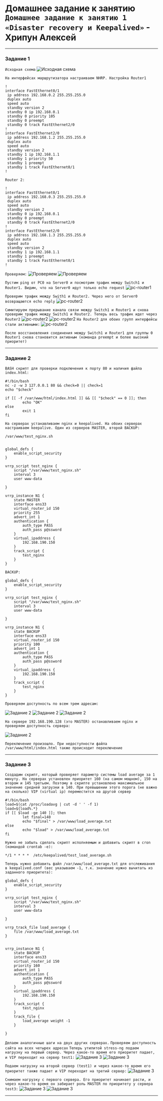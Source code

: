 # Домашнее задание к занятию `Домашнее задание к занятию 1 «Disaster recovery и Keepalived»` - Хрипун Алексей

---

### Задание 1
`Исходная схема`
![Исходная схема](img/sheme.png)

`На интерфейсах маршрутизатора настраиваем NHRP. Настройка Router1`

```
!
interface FastEthernet0/1
 ip address 192.168.0.2 255.255.255.0
 duplex auto
 speed auto
 standby version 2
 standby 0 ip 192.168.0.1
 standby 0 priority 105
 standby 0 preempt
 standby 0 track FastEthernet2/0
!
interface FastEthernet2/0
 ip address 192.168.1.2 255.255.255.0
 duplex auto
 speed auto
 standby version 2
 standby 1 ip 192.168.1.1
 standby 1 priority 50
 standby 1 preempt
 standby 1 track FastEthernet0/1
!
```
`Router 2:`
```
!
interface FastEthernet0/1
 ip address 192.168.0.3 255.255.255.0
 duplex auto
 speed auto
 standby version 2
 standby 0 ip 192.168.0.1
 standby 0 preempt
 standby 0 track FastEthernet2/0
!
interface FastEthernet2/0
 ip address 192.168.1.3 255.255.255.0
 duplex auto
 speed auto
 standby version 2
 standby 1 ip 192.168.1.1
 standby 1 preempt
 standby 1 track FastEthernet0/1
!
```
`Проверяем:`
![Проверяем](img/router1.png)
![Проверяем](img/router2.png)

`Пустим ping от PC0 на Server0 и посмотрим трафик между Switch1 и Router1. Видим, что на Server0 идут только echo request`
![pc-router1](img/pc-router1.png)

`Проверим трафик между Swith1 и Router2. Через него от Server0 возвращаются echo reply` 
![pc-router2](img/pc-router2.png)

`Симитируем прерывание канала связи между Switch1 и Router1 и снова проверим трафик между Switch1 и Router2. Теперь весь трафик идет через Router2`
![pc-router2](img/connect-pause.png)
![pc-router2](img/pc-server.png)
`На Router2 для обоих групп интерфейсы стали активными:`
![pc-router2](img/router2-active.png)

`После восстановления соединения между Switch1 и Router1 для группы 0 Router1 снова становится активным (команда preempt и более высокий приоритет)`

---

### Задание 2

`BASH скрипт для проверки подключения к порту 80 и наличия файла index.html:`
```
#!/bin/bash
nc -z -w 3 127.0.0.1 80 && check=0 || check=1
echo "$check"

if [[ -f /var/www/html/index.html ]] && [[ "$check" == 0 ]]; then
        echo "OK"
else
        exit 1
fi
```
`На серверах устанавливаем nginx и keepalived. На обоих серверах настраиваем keepalive. Один из серверов MASTER, второй BACKUP:`
```
/var/www/test_nginx.sh


global_defs {
    enable_script_security
}

vrrp_script test_nginx {
    script "/var/www/test_nginx.sh"
    interval 3
    user www-data

}

vrrp_instance N1 {
    state MASTER
    interface ens33
    virtual_router_id 150
    priority 255
    advert_int 1
    authentication {
        auth_type PASS
        auth_pass p@ssword
    }
    virtual_ipaddress {
        192.168.190.150
    }
    track_script {
        test_nginx
    }
} 
```
`BACKUP:`

```
global_defs {
    enable_script_security
}

vrrp_script test_nginx {
    script "/var/www/test_nginx.sh"
    interval 3
    user www-data

}

vrrp_instance N1 {
    state BACKUP
    interface ens33
    virtual_router_id 150
    priority 100
    advert_int 1
    authentication {
        auth_type PASS
        auth_pass p@ssword
    }
    virtual_ipaddress {
        192.168.190.150
    }
    track_script {
        test_nginx
    }
}
```

`Проверяем доступность по всем трем адресам:`

![Задание 2](img/step1.png)
![Задание 2](img/step1_1.png)
![Задание 2](img/step1_2.png)

`На сервере 192.168.190.128 (это MASTER) останавливаем nginx и проверяем доступность сервера:`

![Задание 2](img/step2.png)

`Переключение произошло. При недоступности файла /var/www/html/index.html также происходит переключение`

---

### Задание 3
`Создадим скрипт, который проверяет параметр системы load average за 1 минуту. На серверах установлен приоритет 160 (на самом мощном), 150 на втором и 145 третьем. Поэтому в скрипте установлено максимальное значение средней загрузки в 140. При превышении этого порога (не важно на сколько) VIP (virtual ip) переместится на другой сервер`
```
#!/bin/bash
load=$(cat /proc/loadavg | cut -d ' ' -f 1)
load=${load%.*}
if [[ $load -ge 140 ]]; then
        let final=140
        echo "$final" > /var/www/load_average.txt
else
        echo "$load" > /var/www/load_average.txt
fi
```
`Нужно не забыть сделать скрипт исполняемым и добавить скрипт в cron (командой crontab -e):`
```
*/1 * * * *  /etc/keepalived/test_load_average.sh
```
`Теперь нужно добавить файл /var/www/load_average.txt для отслеживания в keepalived.conf (вес указываем -1, т.к. значение нужно вычитать из заданного приоритета):`
```
global_defs {
    enable_script_security
}

vrrp_script test_nginx {
    script "/var/www/test_nginx.sh"
    interval 3
    user www-data

}

vrrp_track_file load_average {
    file /var/www/load_average.txt
}


vrrp_instance N1 {
    state BACKUP
    interface ens33
    virtual_router_id 150
    priority 160
    advert_int 1
    authentication {
        auth_type PASS
        auth_pass p@ssword
    }
    virtual_ipaddress {
        192.168.190.150
    }
    track_script {
        test_nginx
    }
    track_file {
        load_average weight -1
    }

}

```  
`Делаем аналогичные шаги на двух других серверах.`
`Проверяем доступность сайта на всех четырех адресах`
`Теперь утилитой stress-ng подаем нагрузку на первый сервер. Через какое-то время его приоритет падает, и VIP переходит на сервер test1:`
![Задание 3](img/test1.png)
![Задание 3](img/test2.png)

`Подаем нагрузку на второй сервер (test1) и через какое-то время его приоритет также падает и VIP переходит на третий сервер:`
![Задание 3](img/test3.png)

`Снимаем нагрузку с первого сервера. Его приоритет начинает расти, и через какое-то время он забирает роль MASTER по приоритету у сервера test3:`
![Задание 3](img/again_master.png)
![Задание 3](img/test4.png)

---

